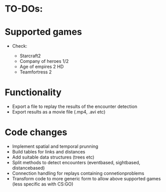 # TO-DOs:

# Supported games
- Check:

  - Starcraft2
  - Company of heroes 1/2
  - Age of empires 2 HD
  - Teamfortress 2

# Functionality
- Export a file to replay the results of the encounter detection
- Export results as a movie file (.mp4, .avi etc)

# Code changes
- Implement spatial and temporal prunning
- Build tables for links and distances
- Add suitable data structures (trees etc)
- Split methods to detect encounters (eventbased, sightbased, distancebased)
- Connection handling for replays containing connetionproblems
- Transform code to more generic form to allow above supported games (less specific as with CS:GO)
